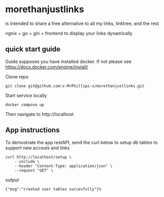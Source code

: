 # morethanjustlinks
is intended to share a free alternative to all my links, linktree, and the rest

ngnix + go + gin + frontend to display your links dynamically

## quick start guide

Guide supposes you have installed docker. If not please see https://docs.docker.com/engine/install/

Clone repo
```
git clone git@github.com:x-MrPhillips-x/morethanjustlinks.git
```

Start service locally

```
docker compose up
```

Then navigate to http://localhost

## App instructions

To demostrate the app restAPI, send the curl below to setup db tables to support new accouts and links


```
curl http://localhost/setup \
    --include \
    --header "Content-Type: application/json" \
    --request "GET" \
```

output
```
{"msg":"created user tables succesfully"}%
```

